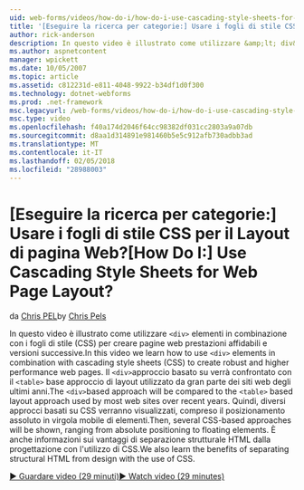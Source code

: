 ```yaml
---
uid: web-forms/videos/how-do-i/how-do-i-use-cascading-style-sheets-for-web-page-layout
title: '[Eseguire la ricerca per categorie:] Usare i fogli di stile CSS per il Layout di pagina Web? | Microsoft Docs'
author: rick-anderson
description: In questo video è illustrato come utilizzare &amp;lt; div&amp;gt; gli elementi in combinazione con i fogli di stile (CSS) per creare affidabile e versioni successive delle prestazioni web p...
ms.author: aspnetcontent
manager: wpickett
ms.date: 10/05/2007
ms.topic: article
ms.assetid: c812231d-e811-4048-9922-b34df1d0f300
ms.technology: dotnet-webforms
ms.prod: .net-framework
msc.legacyurl: /web-forms/videos/how-do-i/how-do-i-use-cascading-style-sheets-for-web-page-layout
msc.type: video
ms.openlocfilehash: f40a174d2046f64cc98382df031cc2803a9a07db
ms.sourcegitcommit: d8aa1d314891e981460b5e5c912afb730adbb3ad
ms.translationtype: MT
ms.contentlocale: it-IT
ms.lasthandoff: 02/05/2018
ms.locfileid: "28988003"
---
```

<a name="how-do-i-use-cascading-style-sheets-for-web-page-layout"></a><span data-ttu-id="6a958-104">[Eseguire la ricerca per categorie:] Usare i fogli di stile CSS per il Layout di pagina Web?</span><span class="sxs-lookup"><span data-stu-id="6a958-104">[How Do I:] Use Cascading Style Sheets for Web Page Layout?</span></span>
====================
<span data-ttu-id="6a958-105">da [Chris PEL](https://twitter.com/chrispels)</span><span class="sxs-lookup"><span data-stu-id="6a958-105">by [Chris Pels](https://twitter.com/chrispels)</span></span>

<span data-ttu-id="6a958-106">In questo video è illustrato come utilizzare `<div>` elementi in combinazione con i fogli di stile (CSS) per creare pagine web prestazioni affidabili e versioni successive.</span><span class="sxs-lookup"><span data-stu-id="6a958-106">In this video we learn how to use `<div>` elements in combination with cascading style sheets (CSS) to create robust and higher performance web pages.</span></span> <span data-ttu-id="6a958-107">Il `<div>`approccio basato su verrà confrontato con il `<table>` base approccio di layout utilizzato da gran parte dei siti web degli ultimi anni.</span><span class="sxs-lookup"><span data-stu-id="6a958-107">The `<div>`based approach will be compared to the `<table>` based layout approach used by most web sites over recent years.</span></span> <span data-ttu-id="6a958-108">Quindi, diversi approcci basati su CSS verranno visualizzati, compreso il posizionamento assoluto in virgola mobile di elementi.</span><span class="sxs-lookup"><span data-stu-id="6a958-108">Then, several CSS-based approaches will be shown, ranging from absolute positioning to floating elements.</span></span> <span data-ttu-id="6a958-109">È anche informazioni sui vantaggi di separazione strutturale HTML dalla progettazione con l'utilizzo di CSS.</span><span class="sxs-lookup"><span data-stu-id="6a958-109">We also learn the benefits of separating structural HTML from design with the use of CSS.</span></span>

[<span data-ttu-id="6a958-110">&#9654; Guardare video (29 minuti)</span><span class="sxs-lookup"><span data-stu-id="6a958-110">&#9654; Watch video (29 minutes)</span></span>](https://channel9.msdn.com/Blogs/ASP-NET-Site-Videos/how-do-i-use-cascading-style-sheets-for-web-page-layout)
